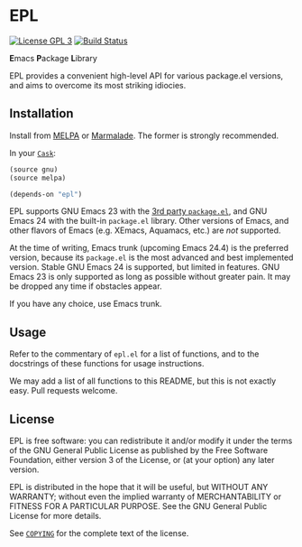 EPL
===

[![License GPL 3][badge-license]][copying]
[![Build Status][badge-travis]][travis]

**E**macs **P**ackage **L**ibrary

EPL provides a convenient high-level API for various package.el versions, and
aims to overcome its most striking idiocies.

Installation
------------

Install from [MELPA][] or [Marmalade][].  The former is strongly recommended.

In your [`Cask`][cask]:

```cl
(source gnu)
(source melpa)

(depends-on "epl")
```

EPL supports GNU Emacs 23 with the [3rd party `package.el`][legacy-package], and
GNU Emacs 24 with the built-in `package.el` library.  Other versions of Emacs,
and other flavors of Emacs (e.g. XEmacs, Aquamacs, etc.) are *not* supported.

At the time of writing, Emacs trunk (upcoming Emacs 24.4) is the preferred
version, because its `package.el` is the most advanced and best implemented
version.  Stable GNU Emacs 24 is supported, but limited in features.  GNU Emacs
23 is only supported as long as possible without greater pain.  It may be
dropped any time if obstacles appear.

If you have any choice, use Emacs trunk.

Usage
-----

Refer to the commentary of `epl.el` for a list of functions, and to the
docstrings of these functions for usage instructions.

We may add a list of all functions to this README, but this is not exactly
easy.  Pull requests welcome.

License
-------

EPL is free software: you can redistribute it and/or modify it under the terms
of the GNU General Public License as published by the Free Software Foundation,
either version 3 of the License, or (at your option) any later version.

EPL is distributed in the hope that it will be useful, but WITHOUT ANY WARRANTY;
without even the implied warranty of MERCHANTABILITY or FITNESS FOR A PARTICULAR
PURPOSE.  See the GNU General Public License for more details.

See [`COPYING`][copying] for the complete text of the license.

[badge-license]: https://img.shields.io/badge/license-GPL_3-green.svg?dummy
[badge-travis]: https://travis-ci.org/cask/epl.svg?branch=master
[travis]: https://travis-ci.org/cask/epl
[MELPA]: http://melpa.milkbox.net/#/epl
[Marmalade]: http://marmalade-repo/packages/epl
[Cask]: http://cask.github.io/
[legacy-package]: https://github.com/technomancy/package.el
[COPYING]: https://github.com/cask/epl/blob/master/COPYING
